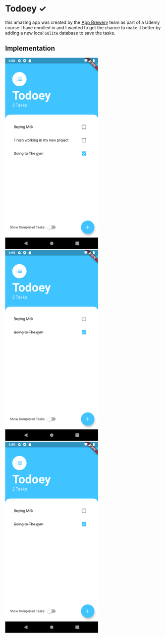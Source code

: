 # Todoey ✓


this amazing app was created by the [App Brewery](https://www.appbrewery.co/) team as part of a Udemy course I have enrolled in and I wanted to get the chance to make it better by adding a new local `SQlite` database to save the tasks.

## Implementation

<img src="screenshots/screenshot_1.png" width="300"> <img src="screenshots/screenshot_2.png" width="300"> <img src="screenshots/screenshot_2.png" width="300">